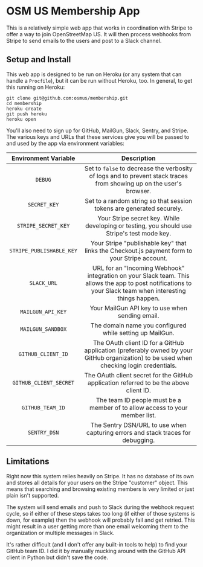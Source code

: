 # OSM US Membership App

This is a relatively simple web app that works in coordination with Stripe to offer a way to join OpenStreetMap US. It will then process webhooks from Stripe to send emails to the users and post to a Slack channel.

## Setup and Install

This web app is designed to be run on Heroku (or any system that can handle a `Procfile`), but it can be run without Heroku, too. In general, to get this running on Heroku:

```
git clone git@github.com:osmus/membership.git
cd membership
heroku create
git push heroku
heroku open
```

You'll also need to sign up for GitHub, MailGun, Slack, Sentry, and Stripe. The various keys and URLs that these services give you will be passed to and used by the app via environment variables:

| Environment Variable | Description |
|:--------------------:|:-----------:|
| `DEBUG`              | Set to `false` to decrease the verbosity of logs and to prevent stack traces from showing up on the user's browser.
| `SECRET_KEY`         | Set to a random string so that session tokens are generated securely.
| `STRIPE_SECRET_KEY`  | Your Stripe secret key. While developing or testing, you should use Stripe's test mode key.
| `STRIPE_PUBLISHABLE_KEY` | Your Stripe "publishable key" that links the Checkout.js payment form to your Stripe account.
| `SLACK_URL`          | URL for an "Incoming Webhook" integration on your Slack team. This allows the app to post notifications to your Slack team when interesting things happen.
| `MAILGUN_API_KEY`    | Your MailGun API key to use when sending email.
| `MAILGUN_SANDBOX`    | The domain name you configured while setting up MailGun.
| `GITHUB_CLIENT_ID`   | The OAuth client ID for a GitHub application (preferably owned by your GitHub organization) to be used when checking login credentials.
| `GITHUB_CLIENT_SECRET` | The OAuth client secret for the GitHub application referred to be the above client ID.
| `GITHUB_TEAM_ID`     | The team ID people must be a member of to allow access to your member list.
| `SENTRY_DSN`         | The Sentry DSN/URL to use when capturing errors and stack traces for debugging.

## Limitations

Right now this system relies heavily on Stripe. It has no database of its own and stores all details for your users on the Stripe "customer" object. This means that searching and browsing existing members is very limited or just plain isn't supported.

The system will send emails and push to Slack during the webhook request cycle, so if either of these steps takes too long (if either of those systems is down, for example) then the webhook will probably fail and get retried. This might result in a user getting more than one email welcoming them to the organization or multiple messages in Slack.

It's rather difficult (and I don't offer any built-in tools to help) to find your GitHub team ID. I did it by manually mucking around with the GitHub API client in Python but didn't save the code.
